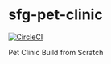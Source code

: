# sfg-pet-clinic

[![CircleCI](https://circleci.com/gh/SheryaarButt/sfg-pet-clinic.svg?style=svg&circle-token=9b98d81986e24e383565a569a59b295dba29eca0)](https://app.circleci.com/pipelines/github/SheryaarButt/sfg-pet-clinic)

Pet Clinic Build from Scratch
